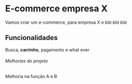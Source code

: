 # **E-commerce** empresa X
Vamos criar um e-commerce, para empresa X e *bla bla bla*
## Funcionalidades
 Busca, **carrinho**, pagamento e what ever

###### Melhorias do projeto
Melhoria na função A e B
